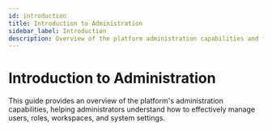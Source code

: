 ```yaml
---
id: introduction
title: Introduction to Administration
sidebar_label: Introduction
description: Overview of the platform administration capabilities and features
---
```


# Introduction to Administration

This guide provides an overview of the platform's administration capabilities, helping administrators understand how to effectively manage users, roles, workspaces, and system settings.
